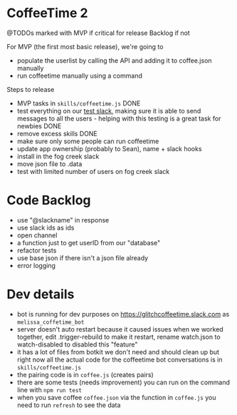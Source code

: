 # CoffeeTime 2 

@TODOs
 marked with MVP if critical for release
 Backlog if not
 
 For MVP (the first most basic release), we're going to 
 - populate the userlist by calling the API and adding it to coffee.json manually
 - run coffeetime manually using a command
 
 Steps to release
 - MVP tasks in `skills/coffeetime.js` DONE
 - test everything on our [test slack](https://glitchcoffeetime.slack.com/messages), making sure it is able to send messages to all the users - helping with this testing is a great task for newbies DONE
- remove excess skills  DONE
 - make sure only some people can run coffeetime
 - update app ownership (probably to Sean), name + slack hooks
 - install in the fog creek slack
 - move json file to .data
 - test with limited number of users on fog creek slack
 
# Code Backlog
- use "@slackname" in response
- use slack ids as ids
- open channel
- a function just to get userID from our "database"
- refactor tests
- use base json if there isn't a json file already
- error logging


# Dev details
 - bot is running for dev purposes on https://glitchcoffeetime.slack.com as `melissa_coffetime_bot`
 - server doesn't auto restart because it caused issues when we worked together, edit .trigger-rebuild to make it restart, rename watch.json to watch-disabled to disabled this "feature"
 - it has a lot of files from botkit we don't need and should clean up but right now all the actual code for the coffeetime bot conversations is in `skills/coffeetime.js`
 - the pairing code is in `coffee.js` (creates pairs)
 - there are some tests (needs improvement) you can run on the command line with `npm run test`
 - when you save coffee `coffee.json` via the function in `coffee.js`  you need to run `refresh` to see the data